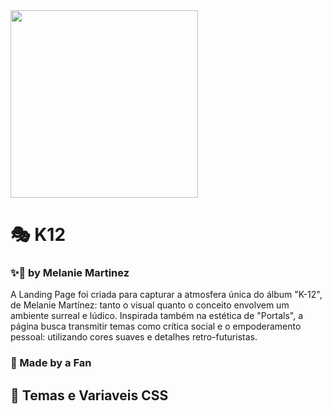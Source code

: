 <img width="300" src="https://analuizaIF.github.io/landing-page-K12/assets/images/banner/castelo-k12.jpg">

# 🎭 K12
### ✨🎠 by Melanie Martinez 

A Landing Page foi criada para capturar a atmosfera única do álbum "K-12", de Melanie Martínez: tanto o visual quanto o conceito envolvem um ambiente surreal e lúdico. Inspirada também na estética de "Portals", a página busca transmitir temas como crítica social e o empoderamento pessoal: utilizando cores suaves e detalhes retro-futuristas. 

### 💖 Made by a Fan 

## 🎨 Temas e Variaveis CSS
```css


